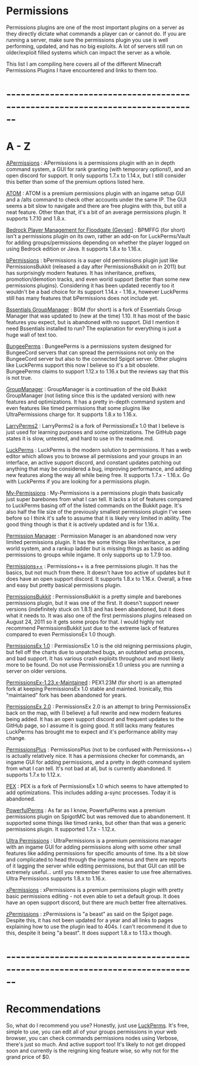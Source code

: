 # Permissions

Permissions plugins are one of the most important plugins on a server as they directly dictate what commands a player can or cannot do. If you are running a server, make sure
the permissions plugin you use is well performing, updated, and has no big exploits. A lot of servers still run on older/exploit filled systems which can impact the server as
a whole.

This list I am compiling here covers all of the different Minecraft Permissions Plugins I have encountered and links to them too.

# ------------------------------------------------------------------------------

# A - Z

[APermissions](https://www.mc-market.org/resources/15726/) : APermissions is a permissions plugin with an in depth command system, a GUI for rank granting (with temporary options!),
and an open discord for support. It only supports 1.7.x to 1.14.x, but I still consider this better than some of the premium options listed here.

[ATOM](https://www.mc-market.org/resources/12801/) : ATOM is a premium permissions plugin with an ingame setup GUI and a /alts command to check other accounts under the same IP. The
GUI seems a bit slow to navigate and there are free plugins with this, but still a neat feature. Other than that, it's a bit of an average permissions plugin. It supports 1.7.10 and
1.8.x.

[Bedrock Player Management for Floodgate (Geyser)](https://www.spigotmc.org/resources/bedrock-player-managment-for-floodgate-geyser.82278/) : BPMFFG (for short) isn't a permissions
plugin on its own, rather an add-on for LuckPerms/Vault for adding groups/permissions depending on whether the player logged on using Bedrock edition or Java. It supports 1.8.x to
1.16.x.

[bPermissions](https://dev.bukkit.org/projects/bpermissions) : bPermissions is a super old permissions plugin just like PermissionsBukkit (released a day after PermissionsBukkit on
in 2011) but has surprisingly modern features. It has inheritance, prefixes, promotion/demotion tracks, and even world support (better than some new permissions plugins). Considering
it has been updated recently too it wouldn't be a bad choice for its support 1.14.x - 1.16.x, however LuckPerms still has many features that bPermissions does not include yet.

[Bssentials GroupManager](https://dev.bukkit.org/projects/bssentials-groupmanager) : BGM (for short) is a fork of Essentials Group Manager that was updated to (new at the time) 1.10.
It has most of the basic features you expect, but is abandoned with no support. Did I mention it need Bssentials installed to run? The explanation for everything is just a huge wall
of text too.

[BungeePerms](https://www.spigotmc.org/resources/bungeeperms.25/) : BungeePerms is a permissions system designed for BungeeCord servers that can spread the permissions not only on the
BungeeCord server but also to the connected Spigot server. Other plugins like LuckPerms support this now I believe so it's a bit obsolete. BungeePerms claims to support 1.12.x to 1.16.x
but the reviews say that this is not true.

[GroupManager](https://www.spigotmc.org/resources/groupmanager.38875/) : GroupManager is a continuation of the old Bukkit GroupManager (not listing since this is the updated version)
with new features and optimizations. It has a pretty in-depth command system and even features like timed permissions that some plugins like UltraPermissions charge for. It supports
1.8.x to 1.16.x.

[LarryPerms2](https://github.com/Unix101/LarryPerms2) : LarryPerms2 is a fork of PermissionsEx 1.0 that I believe is just used for learning purposes and some optimizations. The GitHub
page states it is slow, untested, and hard to use in the readme.md.

[LuckPerms](https://luckperms.net/) : LuckPerms is the modern solution to permissions. It has a web editor which allows you to browse all permissions and your groups in an interface,
an active support discord, and constant updates patching out anything that may be considered a bug, improving performance, and adding new features along the way all while being free. 
It supports 1.7.x - 1.16.x. Go with LuckPerms if you are looking for a permissions plugin.

[My-Permissions](https://dev.bukkit.org/projects/my-permissions) : My-Permissions is a permissions plugin thats basically just super barebones from what I can tell. It lacks a lot of 
features compared to LuckPerms basing off of the listed commands on the Bukkit page. It's also half the file size of the previously smallest permissions plugin I've seen before so I 
think it's safe to assume that it is likely very limited in ability. The good thing though is that it is actively updated and is for 1.16.x.

[Permission Manager](https://dev.bukkit.org/projects/permission-manager) : Permission Manager is an abandoned now very limited permissions plugin. It has the some things like inheritance,
a per world system, and a rankup ladder but is missing things as basic as adding permissions to groups while ingame. It only supports up to 1.7.9 too.

[Permissions++](https://www.spigotmc.org/resources/permissions-the-ultimate-permissions-plugin.70183/) : Permissions++ is a free permissions plugin. It has the basics, but not much from
there. It doesn't have too active of updates but it does have an open support discord. It supports 1.8.x to 1.16.x. Overall, a free and easy but pretty basical permissions plugin.

[PermissionsBukkit](https://dev.bukkit.org/projects/permbukkit) : PermissionsBukkit is a pretty simple and barebones permissions plugin, but it was one of the first. It doesn't support
newer versions (indefinitely stuck on 1.8.1) and has been abandoned, but it does what it needs to. It was also one of the first permissions plugins released on August 24, 2011 so it
gets some props for that. I would highly not recommend PermissionsBukkit just due to the extreme lack of features compared to even PermissionsEx 1.0 though.

[PermissionsEx 1.0](https://dev.bukkit.org/projects/permissionsex) : PermissionsEx 1.0 is the old reigning permissions plugin, but fell off the charts due to unpatched bugs, an outdated
setup process, and bad support. It has various crash exploits throughout and most likely more to be found. Do not use PermissionsEx 1.0 unless you are running a server on older versions.

[PermissionsEx-1.23.x-Maintained](https://github.com/MiniDigger/PermissionsEx-1.23.x-Maintained) : PEX1.23M (for short) is an attempted fork at keeping PermissionsEx 1.0 stable and mainted.
Ironically, this "maintained" fork has been abandoned for years.

[PermissionsEx 2.0](https://permissionsex.stellardrift.ca/) : PermissionsEx 2.0 is an attempt to bring PermissionsEx back on the map, with (I believe) a full rewrite and new modern features
being added. It has an open support discord and frequent updates to the GitHub page, so I assume it is going good. It still lacks many features LuckPerms has brought me to expect and
it's performance ability may change.

[PermissionsPlus](https://www.spigotmc.org/resources/permissionsplus-plugin-security-permissions-management.57747/) : PermissionsPlus (not to be confused with Permissions++) is actually
relatively nice. It has a permissions checker for commands, an ingame GUI for adding permissions, and a pretty in depth command system from what I can tell. It's not bad at all, but is
currently abandoned. It supports 1.7.x to 1.12.x.

[PEX](https://github.com/Cqle/PEX) : PEX is a fork of PermissionsEx 1.0 which seems to have attempted to add optimizations. This includes adding a-sync processes. Today it is abandoned.

[PowerfulPerms](https://github.com/gustav9797/PowerfulPerms) : As far as I know, PowerfulPerms was a premium permissions plugin on SpigotMC but was removed due to abandonement. It 
supported some things like timed ranks, but other than that was a generic permissions plugin. It supported 1.7.x - 1.12.x. 

[Ultra Permissions](https://www.spigotmc.org/resources/ultra-permissions.42678/) : UltraPermissions is a premium permissions manager with an ingame GUI for adding permissions along with some other
small features like adding permissions for specific amounts of time. Its a bit slow and complicated to head through the ingame menus and there are reports of it lagging the server while editing 
permissions, but that GUI can still be extremely useful... until you remember theres easier to use free alternatives. Ultra Permissions supports 1.8.x to 1.16.x.

[xPermissions](https://www.mc-market.org/threads/592984/) : xPermissions is a premium permissions plugin with pretty basic permissions editing - not even able to set a default group. It does
have an open support discord, but there are much better free alternatives.

[zPermissions](https://www.spigotmc.org/resources/zpermissions.11736/) : zPermissions is "a beast" as said on the Spigot page. Despite this, it has not been updated for a year and all links
to pages explaining how to use the plugin lead to 404s. I can't recommend it due to this, despite it being "a beast". It does support 1.8.x to 1.13.x though.

# ------------------------------------------------------------------------------

# Recommendations

So, what do I recommend you use? Honestly, just use [LuckPerms](https://luckperms.net/). It's free, simple to use, you can edit all of your groups permissions in your web browser, you can check
commands permissions nodes using Verbose, there's just so much. And active support too! It's likely to not get dropped soon and currently is the reigning king feature wise, so why not for the
grand price of $0.
